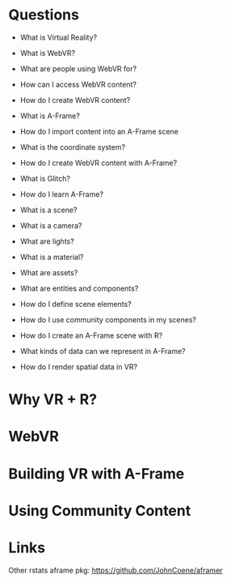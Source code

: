 
# Questions

* What is Virtual Reality?
* What is WebVR?
* What are people using WebVR for?
* How can I access WebVR content?
* How do I create WebVR content? 

* What is A-Frame?
* How do I import content into an A-Frame scene
* What is the coordinate system?
* How do I create WebVR content with A-Frame?
* What is Glitch?
* How do I learn A-Frame?
* What is a scene?
* What is a camera?
* What are lights?
* What is a material?
* What are assets?
* What are entities and components?
* How do I define scene elements?
* How do I use community components in my scenes?

* How do I create an A-Frame scene with R?
* What kinds of data can we represent in A-Frame?
* How do I render spatial data in VR?

# Why VR + R? 

# WebVR

# Building VR with A-Frame

# Using Community Content

# Links
Other rstats aframe pkg: https://github.com/JohnCoene/aframer
